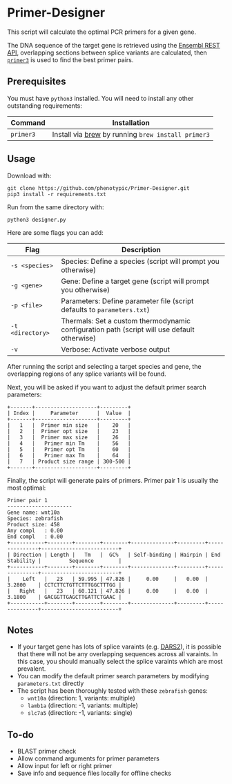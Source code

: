 # Primer-Designer

This script will calculate the optimal PCR primers for a given gene.

The DNA sequence of the target gene is retrieved using the [Ensembl REST API](https://rest.ensembl.org), overlapping sections between splice variants are calculated, then [`primer3`](https://github.com/primer3-org/primer3) is used to find the best primer pairs.

## Prerequisites

You must have `python3` installed. You will need to install any other outstanding requirements:

| Command | Installation |
| --- | --- |
| `primer3` | Install via [brew](https://brew.sh) by running `brew install primer3` |

## Usage

Download with:
```
git clone https://github.com/phenotypic/Primer-Designer.git
pip3 install -r requirements.txt
```

Run from the same directory with:
```
python3 designer.py
```

Here are some flags you can add:

| Flag | Description |
| --- | --- |
| `-s <species>` | Species: Define a species (script will prompt you otherwise) |
| `-g <gene>` | Gene: Define a target gene (script will prompt you otherwise) |
| `-p <file>` | Parameters: Define parameter file (script defaults to `parameters.txt`) |
| `-t <directory>` | Thermals: Set a custom thermodynamic configuration path (script will use default otherwise) |
| `-v` | Verbose: Activate verbose output |

After running the script and selecting a target species and gene, the overlapping regions of any splice variants will be found.

Next, you will be asked if you want to adjust the default primer search parameters:

```
+-------+--------------------+---------+
| Index |     Parameter      |  Value  |
+-------+--------------------+---------+
|   1   |  Primer min size   |    20   |
|   2   |  Primer opt size   |    23   |
|   3   |  Primer max size   |    26   |
|   4   |   Primer min Tm    |    56   |
|   5   |   Primer opt Tm    |    60   |
|   6   |   Primer max Tm    |    64   |
|   7   | Product size range | 300-500 |
+-------+--------------------+---------+
```

Finally, the script will generate pairs of primers. Primer pair 1 is usually the most optimal:

```
Primer pair 1
---------------------
Gene name: wnt10a
Species: zebrafish
Product size: 458
Any compl   : 0.00
End compl   : 0.00
+-----------+--------+--------+--------+--------------+---------+---------------+-------------------------+
| Direction | Length |   Tm   |  GC%   | Self-binding | Hairpin | End Stability |         Sequence        |
+-----------+--------+--------+--------+--------------+---------+---------------+-------------------------+
|    Left   |   23   | 59.995 | 47.826 |     0.00     |   0.00  |     3.2800    | CCTCTTCTGTTCTTTGGCTTTGG |
|   Right   |   23   | 60.121 | 47.826 |     0.00     |   0.00  |     3.1800    | GACGGTTGAGCTTGATTCTGAAC |
+-----------+--------+--------+--------+--------------+---------+---------------+-------------------------+
```

## Notes

- If your target gene has lots of splice varaints (e.g. [DARS2](https://ensembl.org/Homo_sapiens/Gene/Summary?db=core;g=ENSG00000117593;r=1:173824653-173858808)), it is possible that there will not be any overlapping sequences across all varaints. In this case, you should manually select the splice varaints which are most prevalent.
- You can modify the default primer search parameters by modifying `parameters.txt` directly
- The script has been thoroughly tested with these `zebrafish` genes: 
  - `wnt10a` (direction: 1, variants: multiple)
  - `lamb1a` (direction: -1, variants: multiple)
  - `slc7a5` (direction: -1, variants: single)

## To-do

- BLAST primer check
- Allow command arguments for primer parameters
- Allow input for left or right primer
- Save info and sequence files locally for offline checks
